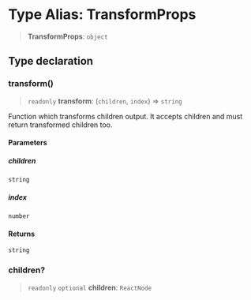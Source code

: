 # Type Alias: TransformProps

> **TransformProps**: `object`

## Type declaration

### transform()

> `readonly` **transform**: (`children`, `index`) => `string`

Function which transforms children output. It accepts children and must return transformed children too.

#### Parameters

##### children

`string`

##### index

`number`

#### Returns

`string`

### children?

> `readonly` `optional` **children**: `ReactNode`
